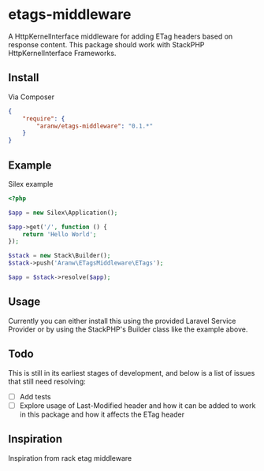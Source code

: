 etags-middleware
================

A HttpKernelInterface middleware for adding ETag headers based on response content. This package should work with StackPHP HttpKernelInterface Frameworks.

## Install

Via Composer

``` json
{
    "require": {
        "aranw/etags-middleware": "0.1.*"
    }
}
```

## Example

Silex example

``` php
<?php

$app = new Silex\Application();

$app->get('/', function () {
    return 'Hello World';
});

$stack = new Stack\Builder();
$stack->push('Aranw\ETagsMiddleware\ETags');

$app = $stack->resolve($app);

```

## Usage 

Currently you can either install this using the provided Laravel Service Provider or by using the StackPHP's Builder class like the example above.

## Todo


This is still in its earliest stages of development, and below is a list of issues that still need resolving:

- [ ] Add tests
- [ ] Explore usage of Last-Modified header and how it can be added to work in this package and how it affects the ETag header

## Inspiration

Inspiration from rack etag middleware